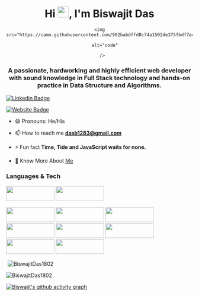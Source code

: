 <h1 align="center">Hi <img src="https://camo.githubusercontent.com/e8e7b06ecf583bc040eb60e44eb5b8e0ecc5421320a92929ce21522dbc34c891/68747470733a2f2f6d656469612e67697068792e636f6d2f6d656469612f6876524a434c467a6361737252346961377a2f67697068792e676966" width="30px">, I'm Biswajit Das</h1>

 

<div align='center'>

    <img   src="https://camo.githubusercontent.com/992babdffd8c74a1502de375fbdf7e4d54773242/68747470733a2f2f6d656469612e67697068792e636f6d2f6d656469612f53576f536b4e36447854737a71494b4571762f67697068792e676966"

        alt="code"

      />

   </div>

 

<h3 align="center">A passionate, hardworking and highly efficient web developer with sound knowledge in Full Stack technology and hands-on practice in Data Structure and Algorithms.</h3>

 

[![Linkedin Badge](https://img.shields.io/badge/-LinkedIn-0e76a8?style=flat-square&logo=Linkedin&logoColor=white)](https://www.linkedin.com/in/biswajit-das-648902203/)

[![Website Badge](https://img.shields.io/badge/Website-3b5998?style=flat-square&logo=google-chrome&logoColor=white)](https://biswajitdasportfolio.netlify.app/)

- 😄 Pronouns: He/His

- 📫 How to reach me **dasb1283@gmail.com**

- ⚡ Fun fact **Time, Tide and JavaScript waits for none.**

- 📑 Know More About [Me](https://drive.google.com/file/d/1M4rW3s13FetK9tcvSTzr50MOwiJ5WNge/view?usp=sharing)

 

 

### Languages & Tech

<img src="https://img.shields.io/badge/HTML5-E34F26?style=for-the-badge&logo=html5&logoColor=white" width="130px" height="40px"/> <img src="https://img.shields.io/badge/CSS3-1572B6?style=for-the-badge&logo=css3&logoColor=white" width="130px" height="40px"/>

<img src="https://img.shields.io/badge/JavaScript-323330?style=for-the-badge&logo=javascript&logoColor=F7DF1E" width="130px" height="40px"/>

<img src="https://img.shields.io/badge/Node.js-339933?style=for-the-badge&logo=nodedotjs&logoColor=white" width="130px" height="40px"/>

<img src="https://img.shields.io/badge/React-20232A?style=for-the-badge&logo=react&logoColor=61DAFB" width="130px" height="40px"/>

<img src="https://img.shields.io/badge/Redux-593D88?style=for-the-badge&logo=redux&logoColor=white" width="130px" height="40px"/>

<img src="https://img.shields.io/badge/MongoDB-4EA94B?style=for-the-badge&logo=mongodb&logoColor=white" width="130px" height="40px"/>

<img src="https://img.shields.io/badge/Express.js-000000?style=for-the-badge&logo=express&logoColor=white" width="130px" height="40px"/>

<img src="https://img.shields.io/badge/Material%20UI-007FFF?style=for-the-badge&logo=mui&logoColor=white" width="130px" height="40px"/>

<img src="https://img.shields.io/badge/styled--components-DB7093?style=for-the-badge&logo=styled-components&logoColor=white" width="130px" height="40px"/>

 

<p>&nbsp;<img align="center" src="https://github-readme-stats.vercel.app/api?username=BiswajitDas1802&show_icons=true&locale=en&theme=radical" alt="BiswajitDas1802" /></p>

 

 

 

<p><img align="left" src="https://github-readme-stats.vercel.app/api/top-langs?username=BiswajitDas1802&show_icons=true&locale=en&layout=compact&theme=radical" alt="BiswajitDas1802" /></p>

<br/>

 

 

[![Biswajit's github activity graph](https://activity-graph.herokuapp.com/graph?username=BiswajitDas1802&theme=react-dark)](https://github.com/BiswajitDas1802/github-readme-activity-graph)

 

 

<br/>
